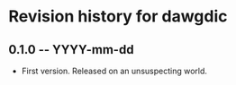 # Revision history for dawgdic

## 0.1.0 -- YYYY-mm-dd

* First version. Released on an unsuspecting world.

